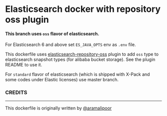 # Elasticsearch docker with repository oss plugin

#### This branch uses `oss` flavor of elasticsearch. 

For Elasticsearch 6 and above set `ES_JAVA_OPTS` env as `.env` file.

This dockerfile uses [elasticsearch-repository-oss](https://github.com/zhichen/elasticsearch-repository-oss) plugin to add `oss` type to elasticsearch snapshot types (for alibaba bucket storage). See the plugin README to use it.

For `standard` flavor of elasticsearch (which is shipped with X-Pack and some codes under Elastic licenses) use master branch.

### CREDITS
______
 This dockerfile is originally written by [@aramalipoor](https://github.com/aramalipoor)
    

